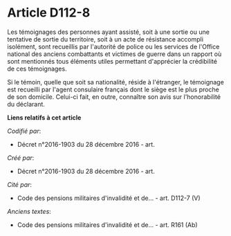 # Article D112-8

Les témoignages des personnes ayant assisté, soit à une sortie ou une tentative de sortie du territoire, soit à un acte de
résistance accompli isolément, sont recueillis par l'autorité de police ou les services de l'Office national des anciens
combattants et victimes de guerre dans un rapport où sont mentionnés tous éléments utiles permettant d'apprécier la
crédibilité de ces témoignages.

Si le témoin, quelle que soit sa nationalité, réside à l'étranger, le témoignage est recueilli par l'agent consulaire
français dont le siège est le plus proche de son domicile. Celui-ci fait, en outre, connaître son avis sur l'honorabilité du
déclarant.

**Liens relatifs à cet article**

_Codifié par_:

  - Décret n°2016-1903 du 28 décembre 2016 - art.

_Créé par_:

  - Décret n°2016-1903 du 28 décembre 2016 - art.

_Cité par_:

  - Code des pensions militaires d'invalidité et de... - art. D112-7 (V)

_Anciens textes_:

  - Code des pensions militaires d'invalidité et de... - art. R161 (Ab)
